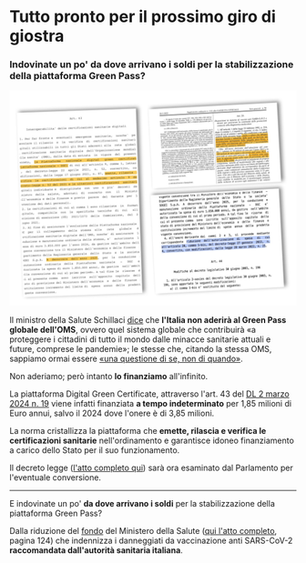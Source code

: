 # Tutto pronto per il prossimo giro di giostra

### Indovinate un po' da dove arrivano i soldi per la stabilizzazione della piattaforma Green Pass?

![schermate del decreto](/img/pronto-prossimo-giro-di-giostra.jpeg)

Il ministro della Salute Schillaci [dice](https://www.sanita24.ilsole24ore.com/art/dal-governo/2024-03-05/emergenze-sanitarie-schillaci-e-gemmato-l-italia-non-aderira-green-pass-globale-dell-oms-200911.php?uuid=AF3H16w) che **l'Italia non aderirà al Green Pass globale dell'OMS**, ovvero quel sistema globale che contribuirà «a proteggere i cittadini di tutto il mondo dalle minacce sanitarie attuali e future, comprese le pandemie»; le stesse che, citando la stessa OMS, sappiamo ormai essere [«una questione di se, non di quando»](/articles/2024-01-19-malattia-x.html).

Non aderiamo; però intanto **lo finanziamo** all'infinito.

La piattaforma Digital Green Certificate, attraverso l'art. 43 del [DL 2 marzo 2024 n. 19](https://www.gazzettaufficiale.it/eli/id/2024/03/02/24G00035/sg) viene infatti finanziata **a tempo indeterminato** per 1,85 milioni di Euro annui, salvo il 2024 dove l'onere è di 3,85 milioni.

La norma cristallizza la piattaforma che **emette, rilascia e verifica le certificazioni sanitarie** nell'ordinamento e garantisce idoneo finanziamento a carico dello Stato per il suo funzionamento.

Il decreto legge ([l'atto completo qui](https://www.gazzettaufficiale.it/atto/vediMenuHTML?atto.dataPubblicazioneGazzetta=2024-03-02&atto.codiceRedazionale=24G00035&tipoSerie=serie_generale&tipoVigenza=originario)) sarà ora esaminato dal Parlamento per l'eventuale conversione.

---

E indovinate un po' **da dove arrivano i soldi** per la stabilizzazione della piattaforma Green Pass?

Dalla riduzione del [fondo](https://www.gazzettaufficiale.it/eli/id/2022/03/28/22G00035/sg) del Ministero della Salute ([qui l'atto completo](https://www.gazzettaufficiale.it/eli/gu/2022/03/28/73/so/13/sg/pdf), pagina 124) che indennizza i danneggiati da vaccinazione anti SARS-CoV-2 **raccomandata dall'autorità sanitaria italiana**.